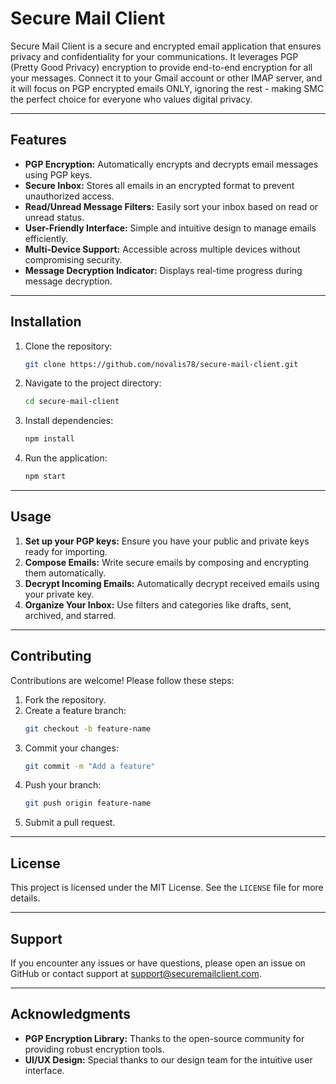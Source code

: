 # Secure Mail Client

Secure Mail Client is a secure and encrypted email application that ensures privacy and confidentiality for your communications. It leverages PGP (Pretty Good Privacy) encryption to provide end-to-end encryption for all your messages. Connect it to your Gmail account or other IMAP server, and it will focus on PGP encrypted emails ONLY, ignoring the rest - making SMC the perfect choice for everyone who values digital privacy.

---

## Features

- **PGP Encryption:** Automatically encrypts and decrypts email messages using PGP keys.
- **Secure Inbox:** Stores all emails in an encrypted format to prevent unauthorized access.
- **Read/Unread Message Filters:** Easily sort your inbox based on read or unread status.
- **User-Friendly Interface:** Simple and intuitive design to manage emails efficiently.
- **Multi-Device Support:** Accessible across multiple devices without compromising security.
- **Message Decryption Indicator:** Displays real-time progress during message decryption.

---

<!-- ## Screenshots

### Inbox View
![Inbox](screenshots/inbox-view.png)
The inbox provides a clean and organized view of all your emails with the option to filter by read or unread messages.

### PGP Message
![PGP Decryption](screenshots/pgp-decryption.png)
Shows a decrypted PGP message with a progress bar to indicate the status of decryption.

### Sidebar Navigation
![Sidebar Navigation](screenshots/sidebar-navigation.png)
A simple and easy-to-navigate sidebar to manage drafts, sent emails, archived messages, and starred items.

--- -->

## Installation

1. Clone the repository:
   ```bash
   git clone https://github.com/novalis78/secure-mail-client.git
   ```
2. Navigate to the project directory:
   ```bash
   cd secure-mail-client
   ```
3. Install dependencies:
   ```bash
   npm install
   ```
4. Run the application:
   ```bash
   npm start
   ```

---

## Usage

1. **Set up your PGP keys:** Ensure you have your public and private keys ready for importing.
2. **Compose Emails:** Write secure emails by composing and encrypting them automatically.
3. **Decrypt Incoming Emails:** Automatically decrypt received emails using your private key.
4. **Organize Your Inbox:** Use filters and categories like drafts, sent, archived, and starred.

---

## Contributing

Contributions are welcome! Please follow these steps:

1. Fork the repository.
2. Create a feature branch:
   ```bash
   git checkout -b feature-name
   ```
3. Commit your changes:
   ```bash
   git commit -m "Add a feature"
   ```
4. Push your branch:
   ```bash
   git push origin feature-name
   ```
5. Submit a pull request.

---

## License

This project is licensed under the MIT License. See the `LICENSE` file for more details.

---

## Support

If you encounter any issues or have questions, please open an issue on GitHub or contact support at [support@securemailclient.com](mailto:support@securemailclient.com).

---

## Acknowledgments

- **PGP Encryption Library:** Thanks to the open-source community for providing robust encryption tools.
- **UI/UX Design:** Special thanks to our design team for the intuitive user interface.

